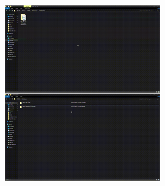 ![](https://github.com/gitzero728/AVL-tree-algorithm-with-Python/blob/main/Completed%20Products/Gif/Part%201.gif)
![](https://github.com/gitzero728/AVL-tree-algorithm-with-Python/blob/main/Completed%20Products/Gif/Part%202.gif)
